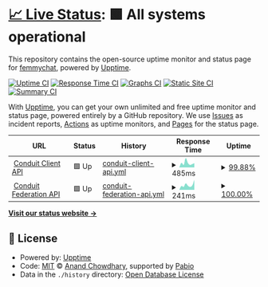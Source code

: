 # [📈 Live Status](https://demo.upptime.js.org): <!--live status--> **🟩 All systems operational**

This repository contains the open-source uptime monitor and status page for [femmychat](https://demo.upptime.js.org), powered by [Upptime](https://github.com/upptime/upptime).

[![Uptime CI](https://github.com/femmychat/femmy-status/workflows/Uptime%20CI/badge.svg)](https://github.com/femmychat/femmy-status/actions?query=workflow%3A%22Uptime+CI%22)
[![Response Time CI](https://github.com/femmychat/femmy-status/workflows/Response%20Time%20CI/badge.svg)](https://github.com/femmychat/femmy-status/actions?query=workflow%3A%22Response+Time+CI%22)
[![Graphs CI](https://github.com/femmychat/femmy-status/workflows/Graphs%20CI/badge.svg)](https://github.com/femmychat/femmy-status/actions?query=workflow%3A%22Graphs+CI%22)
[![Static Site CI](https://github.com/femmychat/femmy-status/workflows/Static%20Site%20CI/badge.svg)](https://github.com/femmychat/femmy-status/actions?query=workflow%3A%22Static+Site+CI%22)
[![Summary CI](https://github.com/femmychat/femmy-status/workflows/Summary%20CI/badge.svg)](https://github.com/femmychat/femmy-status/actions?query=workflow%3A%22Summary+CI%22)

With [Upptime](https://upptime.js.org), you can get your own unlimited and free uptime monitor and status page, powered entirely by a GitHub repository. We use [Issues](https://github.com/femmychat/femmy-status/issues) as incident reports, [Actions](https://github.com/femmychat/femmy-status/actions) as uptime monitors, and [Pages](https://demo.upptime.js.org) for the status page.

<!--start: status pages-->
<!-- This summary is generated by Upptime (https://github.com/upptime/upptime) -->
<!-- Do not edit this manually, your changes will be overwritten -->
<!-- prettier-ignore -->
| URL | Status | History | Response Time | Uptime |
| --- | ------ | ------- | ------------- | ------ |
| <img alt="" src="https://icons.duckduckgo.com/ip3/c.femmy.chat.ico" height="13"> [Conduit Client API](https://c.femmy.chat/_matrix/client/versions) | 🟩 Up | [conduit-client-api.yml](https://github.com/femmychat/femmy-status/commits/HEAD/history/conduit-client-api.yml) | <details><summary><img alt="Response time graph" src="./graphs/conduit-client-api/response-time-week.png" height="20"> 485ms</summary><br><a href="https://demo.upptime.js.org/history/conduit-client-api"><img alt="Response time 474" src="https://img.shields.io/endpoint?url=https%3A%2F%2Fraw.githubusercontent.com%2Ffemmychat%2Ffemmy-status%2FHEAD%2Fapi%2Fconduit-client-api%2Fresponse-time.json"></a><br><a href="https://demo.upptime.js.org/history/conduit-client-api"><img alt="24-hour response time 398" src="https://img.shields.io/endpoint?url=https%3A%2F%2Fraw.githubusercontent.com%2Ffemmychat%2Ffemmy-status%2FHEAD%2Fapi%2Fconduit-client-api%2Fresponse-time-day.json"></a><br><a href="https://demo.upptime.js.org/history/conduit-client-api"><img alt="7-day response time 485" src="https://img.shields.io/endpoint?url=https%3A%2F%2Fraw.githubusercontent.com%2Ffemmychat%2Ffemmy-status%2FHEAD%2Fapi%2Fconduit-client-api%2Fresponse-time-week.json"></a><br><a href="https://demo.upptime.js.org/history/conduit-client-api"><img alt="30-day response time 474" src="https://img.shields.io/endpoint?url=https%3A%2F%2Fraw.githubusercontent.com%2Ffemmychat%2Ffemmy-status%2FHEAD%2Fapi%2Fconduit-client-api%2Fresponse-time-month.json"></a><br><a href="https://demo.upptime.js.org/history/conduit-client-api"><img alt="1-year response time 474" src="https://img.shields.io/endpoint?url=https%3A%2F%2Fraw.githubusercontent.com%2Ffemmychat%2Ffemmy-status%2FHEAD%2Fapi%2Fconduit-client-api%2Fresponse-time-year.json"></a></details> | <details><summary><a href="https://demo.upptime.js.org/history/conduit-client-api">99.88%</a></summary><a href="https://demo.upptime.js.org/history/conduit-client-api"><img alt="All-time uptime 99.62%" src="https://img.shields.io/endpoint?url=https%3A%2F%2Fraw.githubusercontent.com%2Ffemmychat%2Ffemmy-status%2FHEAD%2Fapi%2Fconduit-client-api%2Fuptime.json"></a><br><a href="https://demo.upptime.js.org/history/conduit-client-api"><img alt="24-hour uptime 99.16%" src="https://img.shields.io/endpoint?url=https%3A%2F%2Fraw.githubusercontent.com%2Ffemmychat%2Ffemmy-status%2FHEAD%2Fapi%2Fconduit-client-api%2Fuptime-day.json"></a><br><a href="https://demo.upptime.js.org/history/conduit-client-api"><img alt="7-day uptime 99.88%" src="https://img.shields.io/endpoint?url=https%3A%2F%2Fraw.githubusercontent.com%2Ffemmychat%2Ffemmy-status%2FHEAD%2Fapi%2Fconduit-client-api%2Fuptime-week.json"></a><br><a href="https://demo.upptime.js.org/history/conduit-client-api"><img alt="30-day uptime 99.62%" src="https://img.shields.io/endpoint?url=https%3A%2F%2Fraw.githubusercontent.com%2Ffemmychat%2Ffemmy-status%2FHEAD%2Fapi%2Fconduit-client-api%2Fuptime-month.json"></a><br><a href="https://demo.upptime.js.org/history/conduit-client-api"><img alt="1-year uptime 99.62%" src="https://img.shields.io/endpoint?url=https%3A%2F%2Fraw.githubusercontent.com%2Ffemmychat%2Ffemmy-status%2FHEAD%2Fapi%2Fconduit-client-api%2Fuptime-year.json"></a></details>
| <img alt="" src="https://icons.duckduckgo.com/ip3/c.femmy.chat.ico" height="13"> [Conduit Federation API](https://c.femmy.chat/_matrix/federation/v1/version) | 🟩 Up | [conduit-federation-api.yml](https://github.com/femmychat/femmy-status/commits/HEAD/history/conduit-federation-api.yml) | <details><summary><img alt="Response time graph" src="./graphs/conduit-federation-api/response-time-week.png" height="20"> 241ms</summary><br><a href="https://demo.upptime.js.org/history/conduit-federation-api"><img alt="Response time 448" src="https://img.shields.io/endpoint?url=https%3A%2F%2Fraw.githubusercontent.com%2Ffemmychat%2Ffemmy-status%2FHEAD%2Fapi%2Fconduit-federation-api%2Fresponse-time.json"></a><br><a href="https://demo.upptime.js.org/history/conduit-federation-api"><img alt="24-hour response time 488" src="https://img.shields.io/endpoint?url=https%3A%2F%2Fraw.githubusercontent.com%2Ffemmychat%2Ffemmy-status%2FHEAD%2Fapi%2Fconduit-federation-api%2Fresponse-time-day.json"></a><br><a href="https://demo.upptime.js.org/history/conduit-federation-api"><img alt="7-day response time 241" src="https://img.shields.io/endpoint?url=https%3A%2F%2Fraw.githubusercontent.com%2Ffemmychat%2Ffemmy-status%2FHEAD%2Fapi%2Fconduit-federation-api%2Fresponse-time-week.json"></a><br><a href="https://demo.upptime.js.org/history/conduit-federation-api"><img alt="30-day response time 448" src="https://img.shields.io/endpoint?url=https%3A%2F%2Fraw.githubusercontent.com%2Ffemmychat%2Ffemmy-status%2FHEAD%2Fapi%2Fconduit-federation-api%2Fresponse-time-month.json"></a><br><a href="https://demo.upptime.js.org/history/conduit-federation-api"><img alt="1-year response time 448" src="https://img.shields.io/endpoint?url=https%3A%2F%2Fraw.githubusercontent.com%2Ffemmychat%2Ffemmy-status%2FHEAD%2Fapi%2Fconduit-federation-api%2Fresponse-time-year.json"></a></details> | <details><summary><a href="https://demo.upptime.js.org/history/conduit-federation-api">100.00%</a></summary><a href="https://demo.upptime.js.org/history/conduit-federation-api"><img alt="All-time uptime 99.94%" src="https://img.shields.io/endpoint?url=https%3A%2F%2Fraw.githubusercontent.com%2Ffemmychat%2Ffemmy-status%2FHEAD%2Fapi%2Fconduit-federation-api%2Fuptime.json"></a><br><a href="https://demo.upptime.js.org/history/conduit-federation-api"><img alt="24-hour uptime 100.00%" src="https://img.shields.io/endpoint?url=https%3A%2F%2Fraw.githubusercontent.com%2Ffemmychat%2Ffemmy-status%2FHEAD%2Fapi%2Fconduit-federation-api%2Fuptime-day.json"></a><br><a href="https://demo.upptime.js.org/history/conduit-federation-api"><img alt="7-day uptime 100.00%" src="https://img.shields.io/endpoint?url=https%3A%2F%2Fraw.githubusercontent.com%2Ffemmychat%2Ffemmy-status%2FHEAD%2Fapi%2Fconduit-federation-api%2Fuptime-week.json"></a><br><a href="https://demo.upptime.js.org/history/conduit-federation-api"><img alt="30-day uptime 99.94%" src="https://img.shields.io/endpoint?url=https%3A%2F%2Fraw.githubusercontent.com%2Ffemmychat%2Ffemmy-status%2FHEAD%2Fapi%2Fconduit-federation-api%2Fuptime-month.json"></a><br><a href="https://demo.upptime.js.org/history/conduit-federation-api"><img alt="1-year uptime 99.94%" src="https://img.shields.io/endpoint?url=https%3A%2F%2Fraw.githubusercontent.com%2Ffemmychat%2Ffemmy-status%2FHEAD%2Fapi%2Fconduit-federation-api%2Fuptime-year.json"></a></details>

<!--end: status pages-->

[**Visit our status website →**](https://demo.upptime.js.org)

## 📄 License

- Powered by: [Upptime](https://github.com/upptime/upptime)
- Code: [MIT](./LICENSE) © [Anand Chowdhary](https://anandchowdhary.com), supported by [Pabio](https://pabio.com)
- Data in the `./history` directory: [Open Database License](https://opendatacommons.org/licenses/odbl/1-0/)
